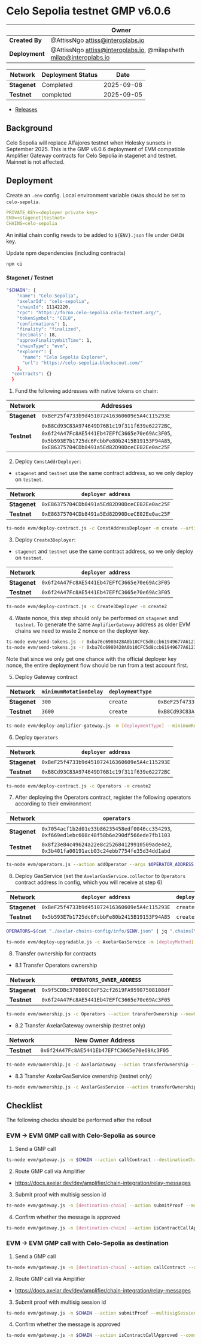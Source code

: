 # Celo Sepolia testnet GMP v6.0.6

|                | **Owner**                                                              |
| -------------- | ---------------------------------------------------------------------- |
| **Created By** | @AttissNgo <attiss@interoplabs.io>                                     |
| **Deployment** | @AttissNgo <attiss@interoplabs.io>, @milapsheth <milap@interoplabs.io> |

| **Network**  | **Deployment Status** | **Date**   |
| ------------ | --------------------- | ---------- |
| **Stagenet** | Completed             | 2025-09-08 |
| **Testnet**  | completed             | 2025-09-05 |

- [Releases](https://github.com/axelarnetwork/axelar-gmp-sdk-solidity/releases/tag/v6.0.6)

## Background

Celo Sepolia will replace Alfajores testnet when Holesky sunsets in September 2025. This is the GMP v6.0.6 deployment of EVM compatible Amplifier Gateway contracts for Celo Sepolia in stagenet and testnet. Mainnet is not affected.

## Deployment

Create an `.env` config. Local environment variable `CHAIN` should be set to `celo-sepolia`.

```yaml
PRIVATE_KEY=<deployer private key>
ENV=<stagenet|testnet>
CHAINS=celo-sepolia
```

An initial chain config needs to be added to `${ENV}.json` file under `CHAIN` key.

Update npm dependencies (including contracts)

```bash
npm ci
```

#### Stagenet / Testnet

```bash
"$CHAIN": {
    "name": "Celo-Sepolia",
    "axelarId": "celo-sepolia",
    "chainId": 11142220,
    "rpc": "https://forno.celo-sepolia.celo-testnet.org/",
    "tokenSymbol": "CELO",
    "confirmations": 1,
    "finality": "finalized",
    "decimals": 18,
    "approxFinalityWaitTime": 1,
    "chainType": "evm",
    "explorer": {
      "name": "Celo Sepolia Explorer",
      "url": "https://celo-sepolia.blockscout.com/"
    },
  "contracts": {}
  }
```

1. Fund the following addresses with native tokens on chain:

| Network      | Addresses                                                                                                                                                                              |
| ------------ | -------------------------------------------------------------------------------------------------------------------------------------------------------------------------------------- |
| **Stagenet** | `0xBeF25f4733b9d451072416360609e5A4c115293E`                                                                                                                                           |
| **Testnet**  | `0xB8Cd93C83A974649D76B1c19f311f639e62272BC`, `0x6f24A47Fc8AE5441Eb47EFfC3665e70e69Ac3F05`, `0x5b593E7b1725dc6FcbbFe80b2415B19153F94A85`, `0xE86375704CDb8491a5Ed82D90DceCE02Ee0ac25F` |

2. Deploy `ConstAddrDeployer`:

- `stagenet` and `testnet` use the same contract address, so we only deploy on `testnet`.

| Network      | `deployer address`                           |
| ------------ | -------------------------------------------- |
| **Stagenet** | `0xE86375704CDb8491a5Ed82D90DceCE02Ee0ac25F` |
| **Testnet**  | `0xE86375704CDb8491a5Ed82D90DceCE02Ee0ac25F` |

```bash
ts-node evm/deploy-contract.js -c ConstAddressDeployer -m create --artifactPath ../evm/legacy/ConstAddressDeployer.json
```

3. Deploy `Create3Deployer`:

- `stagenet` and `testnet` use the same contract address, so we only deploy on `testnet`.

| Network      | `deployer address`                           |
| ------------ | -------------------------------------------- |
| **Stagenet** | `0x6f24A47Fc8AE5441Eb47EFfC3665e70e69Ac3F05` |
| **Testnet**  | `0x6f24A47Fc8AE5441Eb47EFfC3665e70e69Ac3F05` |

```bash
ts-node evm/deploy-contract.js -c Create3Deployer -m create2
```

4. Waste nonce, this step should only be performed on `stagenet` and `testnet`. To generate the same `AmplifierGateway` address as older EVM chains we need to waste 2 nonce on the deployer key.

```bash
ts-node evm/send-tokens.js -r 0xba76c6980428A0b10CFC5d8ccb61949677A61233 --amount 0.0001 # burn nonce 0
ts-node evm/send-tokens.js -r 0xba76c6980428A0b10CFC5d8ccb61949677A61233 --amount 0.0001 # burn nonce 1
```

Note that since we only get one chance with the official deployer key nonce, the entire deployment flow should be run from a test account first.

5. Deploy Gateway contract

| Network      | `minimumRotationDelay` | `deploymentType` | `deployer`                                   |
| ------------ | ---------------------- | ---------------- | -------------------------------------------- |
| **Stagenet** | `300`                  | `create`         | `0xBeF25f4733b9d451072416360609e5A4c115293E` |
| **Testnet**  | `3600`                 | `create`         | `0xB8Cd93C83A974649D76B1c19f311f639e62272BC` |

```bash
ts-node evm/deploy-amplifier-gateway.js -m [deploymentType] --minimumRotationDelay [minimumRotationDelay]
```

6. Deploy `Operators`

| Network      | `deployer address`                           |
| ------------ | -------------------------------------------- |
| **Stagenet** | `0xBeF25f4733b9d451072416360609e5A4c115293E` |
| **Testnet**  | `0xB8Cd93C83A974649D76B1c19f311f639e62272BC` |

```bash
ts-node evm/deploy-contract.js -c Operators -m create2
```

7. After deploying the Operators contract, register the following operators according to their environment

| Network      | `operators`                                                                                |
| ------------ | ------------------------------------------------------------------------------------------ |
| **Stagenet** | `0x7054acf1b2d01e33b86235458edf0046cc354293`, `0xf669ed1ebc608c48f58b6e290df566ede7fb1103` |
| **Testnet**  | `0x8f23e84c49624a22e8c252684129910509ade4e2`, `0x3b401fa00191acb03c24ebb7754fe35d34dd1abd` |

```bash
ts-node evm/operators.js --action addOperator --args $OPERATOR_ADDRESS
```

8. Deploy GasService (set the `AxelarGasService.collector` to `Operators` contract address in config, which you will receive at step 6)

| Network      | `deployer address`                           | `deployMethod` |
| ------------ | -------------------------------------------- | -------------- |
| **Stagenet** | `0xBeF25f4733b9d451072416360609e5A4c115293E` | `create2`      |
| **Testnet**  | `0x5b593E7b1725dc6FcbbFe80b2415B19153F94A85` | `create`       |

```bash
OPERATORS=$(cat "./axelar-chains-config/info/$ENV.json" | jq ".chains[\"$CHAIN\"].contracts.Operators.address" | tr -d '"')

ts-node evm/deploy-upgradable.js -c AxelarGasService -m [deployMethod] --args "{\"collector\": \"$OPERATORS\"}"
```

8. Transfer ownership for contracts

- 8.1 Transfer Operators ownership

| Network      | `OPERATORS_OWNER_ADDRESS`                    |
| ------------ | -------------------------------------------- |
| **Stagenet** | `0x9f5CDBc370B00C0dF52cf2619FA95907508108df` |
| **Testnet**  | `0x6f24A47Fc8AE5441Eb47EFfC3665e70e69Ac3F05` |

```bash
ts-node evm/ownership.js -c Operators --action transferOwnership --newOwner $OPERATORS_OWNER_ADDRESS
```

- 8.2 Transfer AxelarGateway ownership (testnet only)

| Network     | New Owner Address                            |
| ----------- | -------------------------------------------- |
| **Testnet** | `0x6f24A47Fc8AE5441Eb47EFfC3665e70e69Ac3F05` |

```bash
ts-node evm/ownership.js -c AxelarGateway --action transferOwnership --newOwner 0x6f24A47Fc8AE5441Eb47EFfC3665e70e69Ac3F05
```

- 8.3 Transfer AxelarGasService ownership (testnet only)

```bash
ts-node evm/ownership.js -c AxelarGasService --action transferOwnership --newOwner 0x6f24A47Fc8AE5441Eb47EFfC3665e70e69Ac3F05
```

## Checklist

The following checks should be performed after the rollout

### EVM -> EVM GMP call with Celo-Sepolia as source

1. Send a GMP call

```bash
ts-node evm/gateway.js -n $CHAIN --action callContract --destinationChain [destination-chain] --destination 0xba76c6980428A0b10CFC5d8ccb61949677A61233 --payload 0x1234
```

2. Route GMP call via Amplifier

- https://docs.axelar.dev/dev/amplifier/chain-integration/relay-messages

3. Submit proof with multisig session id

```bash
ts-node evm/gateway.js -n [destination-chain] --action submitProof --multisigSessionId [multisig session id]
```

4. Confirm whether the message is approved

```bash
ts-node evm/gateway.js -n [destination-chain] --action isContractCallApproved --commandID [command-id] --sourceChain $CHAIN --sourceAddress 0xba76c6980428A0b10CFC5d8ccb61949677A61233 --destination 0xba76c6980428A0b10CFC5d8ccb61949677A61233 --payloadHash [payload-hash]
```

### EVM -> EVM GMP call with Celo-Sepolia as destination

1. Send a GMP call

```bash
ts-node evm/gateway.js -n [destination-chain] --action callContract --destinationChain $CHAIN --destination 0xba76c6980428A0b10CFC5d8ccb61949677A61233 --payload 0x1234
```

2. Route GMP call via Amplifier

- https://docs.axelar.dev/dev/amplifier/chain-integration/relay-messages

3.  Submit proof with multisig session id

```bash
ts-node evm/gateway.js -n $CHAIN --action submitProof --multisigSessionId [multisig session id]
```

4. Confirm whether the message is approved

```bash
ts-node evm/gateway.js -n $CHAIN --action isContractCallApproved --commandID [command-id] --sourceChain [destination-chain] --sourceAddress [source-address] --destination [destination-address] --payloadHash [payload-hash]
```
